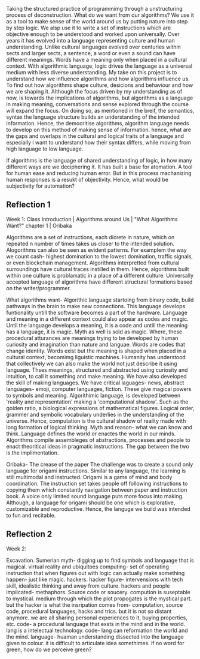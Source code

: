 Taking the structured practice of programmimg through a unstructuring process of deconstruction. What do we want from our algorithms? We use it as a tool to make sense of the world around us by putting nature into step by step logic. We alsp use it to write a set of instructions which are objective enough to be understood and worked upon universally. Over years it has evolved into a language representing culture and human understanding. Unlike cultural languages evolved over centuries within sects and larger sects, a sentence, a word or even a sound can have different meanings. Words have a meaning only when placed in a cultural context. With algorithmic language, logic drives the language as a universal medium with less diverse understanding. My take on this project is to understand how we influence algorithms and how algorithms influence us. To find out how algorithms shape culture, desicions and behaviour and how we are shaping it. Although the focus driven by my understanding as of now, is towards the implications of algorithms, but algorithms as a language in making meaning, conversations and sense explored through the course will expand the focus. On doing so, as mentioned in the breif, the semantics, syntax the language structure builds an understanding of the intended information. Hence, the democritise algorithms, algorithm language needs to develop on this method of making sense of information. hence, what are the gaps and overlaps in the cultural and logical traits of a language and especially i want to understand how their syntax differs, while moving from high language to low language.

If algorithms is the language of shared understanding of logic, in how many different ways are we deciphering it. It has built a base for atomation. A tool for human ease and reducing human error. But in this process machanizing human responses is a resukt of objectivity. Hence, what would be subjectivity for automation?

## Reflection 1 
 
 Week 1: Class Introduction | Algorithms around Us | "What Algorithms Want?" chapter 1 | Oribaka

Algorithms are a set of instructions, each dicrete in nature, which on repeated n number of times takes us closer to the intended solution. Alogorithms can also be seen as evident patterns. For examplem the way we count cash- highest domination to the lowest domination, traffic signals, or even blockchain management. Algorithms interpretted from cultural surroundings have cultural traces instilled in them. Hence, algorithms built within one culture is problamatic in a place of a different culture. Universally accepted language of algorithms have different structural formations based on the writer/programmer.

What algorithms want-
Algorithic language startoing from binary code, build pathways in the brain to make new connections. This language develops funtionality untill the software becomes a part of the hardware. Language and meaning in a different context could also appear as codes and magic. Until the language develops a meaning, it is a code and untill the meaning has a language, it is magic. Myth as well is sold as magic. Where, these procedural atturances are meanings trying to be developed by human curiosity and imagination than nature and languae. Words are codes that change identity. Words exist but the meaning is shaped when placed in a cultural context, becomimg liguistic machines. Humanity has understood that collectively we can also make the world not just describe it using language. Thses meanings, structured and abstracted using curiosity and intuition, to call it something and make meaning. We have also developed the skill of making languages. We have critical laguages- news, abstract languages- emoji, computer languages, fiction. These give magical powers to symbols and meaning. Algorithimic language, is developed between 'reality and representation' making a  'computational shadow'. Such as the golden ratio, a biological expressions of mathematical figures. Logical order, grammer and symbolic vocabulary underlies in the understanding of the universe. Hence, computation is the cultural shadow of reality made with long formation of logical thinking. Myth and reason- what we can know and think. Language defines the world or enactes the world in our minds. Algorithms compile assembleges of abstractions, processes and people to enact theoritical ideas in pragmatic instructions. The gap between the two is the implimentation.

Oribaka- The crease of the paper
The challenge was to create a sound only language for origami instructions. Similar to any language, the learning is still multimodal and instructed. Origami is a game of mind and body coordination. The instruction set takes people off following instructions to copying them which constantly navigation between paper and instruction book. A voice only limited sound language puts more focus into making. Although, a language for origami should be one which is explorative, customizable and reproductive. Hence, the languge we build was intended to fun and recitable. 


## Reflection 2

 Week 2:

Excavation. Sumerian myth- digging up to find symbols and language that is magical.
virtual reality and ubiquitoes computing- set of operating instruction that when figures out with logic can actually make something happen- just like magic. hackers. hacker figure- intervensions with tech skill, idealistic thinking and away from culture. hackers and people implicated- methaphors. Source code or soucery. compution is suseptable to mystical. medium through which the plot propogates is the mystical part. but the hacker is what the insripation comes from- computation, source code, procedural languages, hacks and trics. but it is not so distant anymore. we are all sharing personal experiences to it, buying properties, etc. code- a procedural language that exsts in the mind and in the world. lang is a intelectual technology. code- lang can reformation the world and the mind. language- huaman understanding dissected into the language given to colour. it is difficult to articulate idea somethimes. if no word for green, how do we perceive green? 


